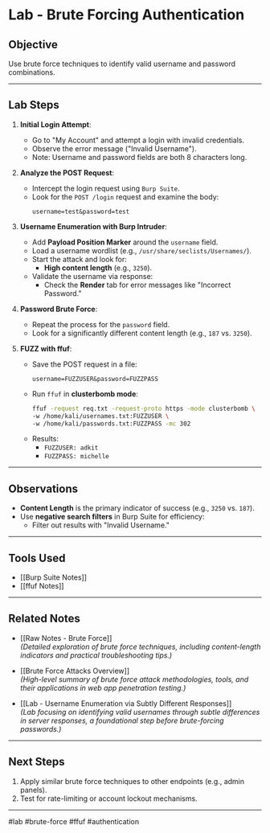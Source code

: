 
# Lab - Brute Forcing Authentication

## Objective
Use brute force techniques to identify valid username and password combinations.

---

## Lab Steps

1. **Initial Login Attempt**:
   - Go to "My Account" and attempt a login with invalid credentials.
   - Observe the error message ("Invalid Username").
   - Note: Username and password fields are both 8 characters long.

2. **Analyze the POST Request**:
   - Intercept the login request using `Burp Suite`.
   - Look for the `POST /login` request and examine the body:
     ```plaintext
     username=test&password=test
     ```

3. **Username Enumeration with Burp Intruder**:
   
   - Add **Payload Position Marker** around the `username` field.
   - Load a username wordlist (e.g., `/usr/share/seclists/Usernames/`).
   - Start the attack and look for:
     - **High content length** (e.g., `3250`).
   - Validate the username via response:
     - Check the **Render** tab for error messages like "Incorrect Password."

4. **Password Brute Force**:
   - Repeat the process for the `password` field.
   - Look for a significantly different content length (e.g., `187` vs. `3250`).

5. **FUZZ with ffuf**:
   - Save the POST request in a file:
     ```plaintext
     username=FUZZUSER&password=FUZZPASS
     ```
   - Run `ffuf` in **clusterbomb mode**:
     ```bash
     ffuf -request req.txt -request-proto https -mode clusterbomb \
     -w /home/kali/usernames.txt:FUZZUSER \
     -w /home/kali/passwords.txt:FUZZPASS -mc 302
     ```
   - Results:
     - `FUZZUSER: adkit`
     - `FUZZPASS: michelle`

---

## Observations
- **Content Length** is the primary indicator of success (e.g., `3250` vs. `187`).
- Use **negative search filters** in Burp Suite for efficiency:
  - Filter out results with "Invalid Username."

---

## Tools Used
- [[Burp Suite Notes]]
- [[ffuf Notes]]

---

## Related Notes

- [[Raw Notes - Brute Force]]  
    _(Detailed exploration of brute force techniques, including content-length indicators and practical troubleshooting tips.)_
    
- [[Brute Force Attacks Overview]]  
    _(High-level summary of brute force attack methodologies, tools, and their applications in web app penetration testing.)_
    
- [[Lab - Username Enumeration via Subtly Different Responses]]  
    _(Lab focusing on identifying valid usernames through subtle differences in server responses, a foundational step before brute-forcing passwords.)_

---

## Next Steps
1. Apply similar brute force techniques to other endpoints (e.g., admin panels).
2. Test for rate-limiting or account lockout mechanisms.

---

#lab #brute-force #ffuf #authentication
